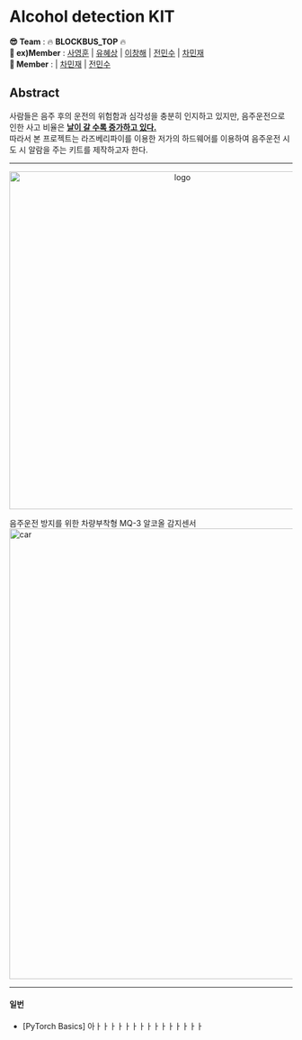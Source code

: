 # Alcohol detection KIT

__😎 Team__ : 🔥 __BLOCKBUS_TOP__ 🔥  
__🥰 ex)Member__  : [사영훈](https://github.com/tkdudgns95) | [유혜상](https://github.com/Yuhye) | [이창해](https://github.com/vip7gain) | [전민수](https://github.com/GodofPig) | [차민재](https://github.com/charmingjae)  
__🥰 Member__  : | [차민재](https://github.com/charmingjae) | [전민수](https://github.com/GodofPig)



## Abstract
사람들은 음주 후의 운전의 위험함과 심각성을 충분히 인지하고 있지만, 음주운전으로 인한 사고 비율은 [__날이 갈 수록 증가하고 있다.__](https://search.naver.com/search.naver?where=news&sm=tab_jum&query=%EC%9D%8C%EC%A3%BC%EC%9A%B4%EC%A0%84)  
따라서 본 프로젝트는 라즈베리파이를 이용한 저가의 하드웨어를 이용하여 음주운전 시도 시 알람을 주는 키트를 제작하고자 한다.

-----------------------------------------------------------------------------------
 <p align="center"><img src="https://user-images.githubusercontent.com/55028104/101986756-3cc15000-3cd3-11eb-9458-e2183839231b.PNG" alt="logo"  width="600" />    
    
 음주운전 방지를 위한 차량부착형 MQ-3 알코올 감지센서
 <img src="https://user-images.githubusercontent.com/55028104/101986434-2dd99e00-3cd1-11eb-9627-da640e38ac69.jpg" alt="car" width="800"/>      
 
                                                                                                                                         
--------------------------------------------------------------------------------

#### 일번
* [PyTorch Basics] 아ㅏㅏㅏㅏㅏㅏㅏㅏㅏㅏㅏㅏㅏㅏㅏ
